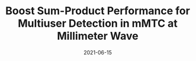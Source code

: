 ---
title: "Boost Sum-Product Performance for Multiuser Detection in mMTC at Millimeter Wave"
authors: 
- Tao Huang
- Baoliu Ye
- Bin Tang
- Lei Xie
- Sanglu Lu
- Song Guo

date: "2021-06-15"
doi: "10.1109/TMC.2021.3089359"

# Publication type.
# 1 = Conference paper; 2 = Journal article;
# 3 = Preprint Paper; 4 = Report; 5 = Book; 6 = Book section;
# 7 = Thesis; 8 = Patent
publication_types: ["2"]

# Publication name and optional abbreviated publication name.
publication: "*IEEE Transactions on Mobile Computing *"
publication_short: TMC (JCR-Q1)


url_pdf: https://ieeexplore.ieee.org/document/9456076
# url_code: ''
# url_dataset: ''
# url_poster: ''
# url_project: ''
# url_slides: ''
# url_video: ''

---